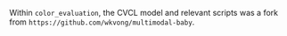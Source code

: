 Within `color_evaluation`, the CVCL model and relevant scripts was a fork from `https://github.com/wkvong/multimodal-baby`.
